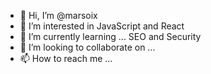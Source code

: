 - 👋 Hi, I’m @marsoix
- 👀 I’m interested in JavaScript and React
- 🌱 I’m currently learning ... SEO and  Security
- 💞️ I’m looking to collaborate on ...
- 📫 How to reach me ...

<!---
marsoix/marsoix is a ✨ special ✨ repository because its `README.md` (this file) appears on your GitHub profile.       
You can click the Preview link to take a look at your changes.
--->
